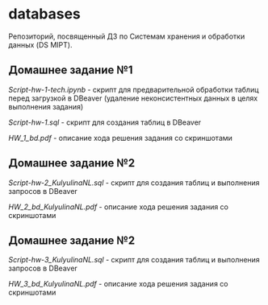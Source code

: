 # databases

Репозиторий, посвященный ДЗ по Системам хранения и обработки данных (DS MIPT).

## Домашнее задание №1

*Script-hw-1-tech.ipynb* - скрипт для предварительной обработки таблиц перед загрузкой в DBeaver (удаление неконсистентных данных в целях выполнения задания)

*Script-hw-1.sql* - скрипт для создания таблиц в DBeaver

*HW_1_bd.pdf* - описание хода решения задания со скриншотами

## Домашнее задание №2

*Script-hw-2_KulyulinaNL.sql* - скрипт для создания таблиц и выполнения запросов в DBeaver

*HW_2_bd_KulyulinaNL.pdf* - описание хода решения задания со скриншотами

## Домашнее задание №2

*Script-hw-3_KulyulinaNL.sql* - скрипт для создания таблиц и выполнения запросов в DBeaver

*HW_3_bd_KulyulinaNL.pdf* - описание хода решения задания со скриншотами
